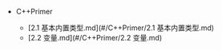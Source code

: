 - C++Primer

  - [2.1 基本内置类型.md](#/C++Primer/2.1 基本内置类型.md)
  - [2.2 变量.md](#/C++Primer/2.2 变量.md)

